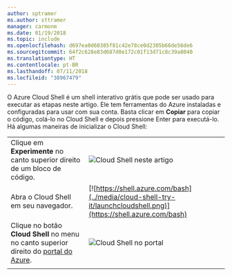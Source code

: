 ```yaml
---
author: sptramer
ms.author: sttramer
manager: carmonm
ms.date: 01/19/2018
ms.topic: include
ms.openlocfilehash: d697ea0d60385f81c42e78ce0d2305b66de56de6
ms.sourcegitcommit: 64f2c628e83d687d0e172c01f13d71c8c39a8040
ms.translationtype: HT
ms.contentlocale: pt-BR
ms.lasthandoff: 07/11/2018
ms.locfileid: "38967479"
---
```

O Azure Cloud Shell é um shell interativo grátis que pode ser usado para executar as etapas neste artigo. Ele tem ferramentas do Azure instaladas e configuradas para usar com sua conta. Basta clicar em **Copiar** para copiar o código, colá-lo no Cloud Shell e depois pressione Enter para executá-lo.  Há algumas maneiras de inicializar o Cloud Shell:

|  |   |
|-----------------------------------------------|---|
| Clique em **Experimente** no canto superior direito de um bloco de código. | ![Cloud Shell neste artigo](../media/cloud-shell-try-it/cli-try-it.png) |
| Abra o Cloud Shell em seu navegador. | [![https://shell.azure.com/bash](../media/cloud-shell-try-it/launchcloudshell.png)](https://shell.azure.com/bash) |
| Clique no botão **Cloud Shell** no menu no canto superior direito do [portal do Azure](https://portal.azure.com). | ![Cloud Shell no portal](../media/cloud-shell-try-it/cloud-shell-menu.png) |
|  |  |
